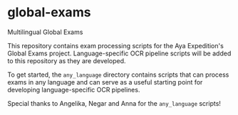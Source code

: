 # global-exams
Multilingual Global Exams 

This repository contains exam processing scripts for the Aya Expedition's Global Exams project. Language-specific OCR pipeline scripts will be added to this repository as they are developed. 

To get started, the ```any_language``` directory contains scripts that can process exams in any language and can serve as a useful starting point for developing language-specific OCR pipelines.


Special thanks to Angelika, Negar and Anna for the ```any_language``` scripts!

